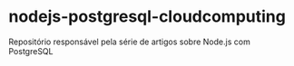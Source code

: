 # nodejs-postgresql-cloudcomputing
Repositório responsável pela série de artigos sobre Node.js com PostgreSQL
